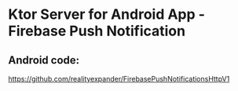 # Ktor Server for Android App - Firebase Push Notification

## Android code:
https://github.com/realityexpander/FirebasePushNotificationsHttpV1
